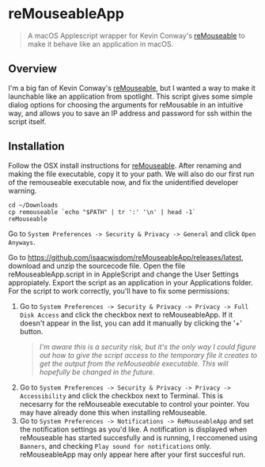 # reMouseableApp
> A macOS Applescript wrapper for Kevin Conway's [reMouseable](https://github.com/kevinconway/remouseable) to make it behave like an application in macOS.

## Overview

I'm a big fan of Kevin Conway's [reMouseable](https://github.com/kevinconway/remouseable), but I wanted a way
to make it launchable like an application from spotlight. This script gives some simple dialog options for choosing
the arguments for reMousable in an intuitive way, and allows you to save an IP address and password for ssh within the script itself.

## Installation

Follow the OSX install instructions for [reMouseable](https://github.com/kevinconway/remouseable). After renaming and making the file executable, copy it to your path. We will also do our first run of the remouseable executable now, and fix the unidentified developer warning.
```shell
cd ~/Downloads
cp remouseable `echo "$PATH" | tr ':' '\n' | head -1`
reMouseable
```
Go to `System Preferences -> Security & Privacy -> General` and click `Open Anyways`.

Go to https://github.com/isaacwisdom/reMouseableApp/releases/latest, download and unzip the sourcecode file. Open the file reMouseableApp.script in in AppleScript and change the User Settings appropiately. Export the script as an application in
your Applications folder.
For the script to work correctly, you'll have to fix some permissions:
1. Go to `System Preferences -> Security & Privacy -> Privacy -> Full Disk Access` and click the checkbox next to reMouseableApp. If it doesn't appear in the list, 
   you can add it manually by clicking the '+' button. 
   >*I'm aware this is a security risk, but it's the only way I could figure out how to give the script access to*
   >*the temporary file it creates to get the output from the reMouseable executable. This will hopefully be changed in the future.*
2. Go to `System Preferences -> Security & Privacy -> Privacy -> Accessibility` and click the checkbox next to Terminal. This is necesarry for the reMouseable
   executable to control your pointer. You may have already done this when installing reMouseable.
3. Go to `System Preferences -> Notifications -> ReMouseableApp` and set the notification settings as you'd like. A notification is displayed when reMouseable has
   started succesfully and is running, I reccomened using `Banners`, and checking `Play sound for notifications` only. reMouseableApp may only appear here after your first succesful run.
